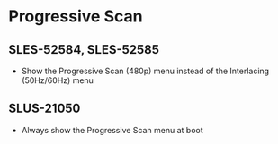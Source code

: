 # Progressive Scan

## SLES-52584, SLES-52585

- Show the Progressive Scan (480p) menu instead of the Interlacing (50Hz/60Hz) menu

## SLUS-21050

- Always show the Progressive Scan menu at boot
